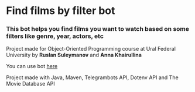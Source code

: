 # Find films by filter bot
### This bot helps you find films you want to watch based on some filters like genre, year, actors, etc
Project made for Object-Oriented Programming course at Ural Federal University by **Ruslan Suleymanov** and **Anna Khairullina**

You can use bot [here](https://t.me/findfilmsbyfiltersbot)

Project made with Java, Maven, Telegrambots API, Dotenv API and The Movie Database API
